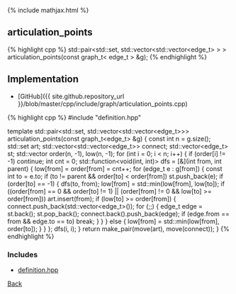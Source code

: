 {% include mathjax.html %}

## articulation_points

{% highlight cpp %}
std::pair<std::set<int>, std::vector<std::vector<edge_t> > > articulation_points(const graph_t< edge_t > &g);
{% endhighlight %}

## Implementation

- [GitHub]({{ site.github.repository_url }}/blob/master/cpp/include/graph/articulation_points.cpp)

{% highlight cpp %}
#include "definition.hpp"

template <typename edge_t>
std::pair<std::set<int>, std::vector<std::vector<edge_t>>>
articulation_points(const graph_t<edge_t> &g) {
  const int n = g.size();
  std::set<int> art;
  std::vector<std::vector<edge_t>> connect;
  std::vector<edge_t> st;
  std::vector<int> order(n, -1), low(n, -1);
  for (int i = 0; i < n; i++) {
    if (order[i] != -1) continue;
    int cnt = 0;
    std::function<void(int, int)> dfs = [&](int from, int parent) {
      low[from] = order[from] = cnt++;
      for (edge_t e : g[from]) {
        const int to = e.to;
        if (to != parent && order[to] < order[from]) st.push_back(e);
        if (order[to] == -1) {
          dfs(to, from);
          low[from] = std::min(low[from], low[to]);
          if ((order[from] == 0 && order[to] != 1) ||
              (order[from] != 0 && low[to] >= order[from]))
            art.insert(from);
          if (low[to] >= order[from]) {
            connect.push_back(std::vector<edge_t>());
            for (;;) {
              edge_t edge = st.back();
              st.pop_back();
              connect.back().push_back(edge);
              if (edge.from == from && edge.to == to) break;
            }
          }
        }
        else {
          low[from] = std::min(low[from], order[to]);
        }
      }
    };
    dfs(i, i);
  }
  return make_pair(move(art), move(connect));
}
{% endhighlight %}

### Includes

- [definition.hpp](definition)

[Back](../..)
